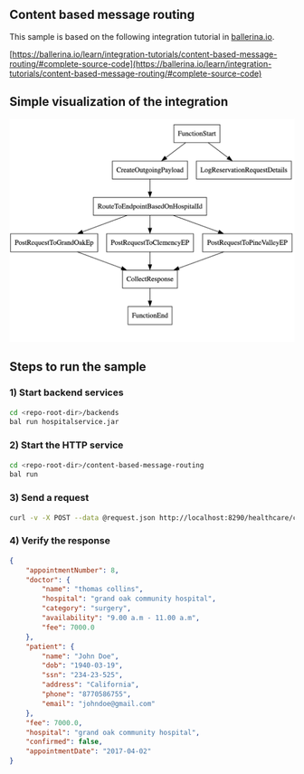 ## Content based message routing
This sample is based on the following integration tutorial in [ballerina.io](https://ballerina.io).

[https://ballerina.io/learn/integration-tutorials/content-based-message-routing/#complete-source-code](https://ballerina.io/learn/integration-tutorials/content-based-message-routing/#complete-source-code)

## Simple visualization of the integration

<img src="./dataflow_graph.png">

## Steps to run the sample

### 1) Start backend services

```bash
cd <repo-root-dir>/backends
bal run hospitalservice.jar
```

### 2) Start the HTTP service

```bash
cd <repo-root-dir>/content-based-message-routing
bal run
```

### 3) Send a request
```sh
curl -v -X POST --data @request.json http://localhost:8290/healthcare/categories/surgery/reserve --header "Content-Type:application/json"
```

### 4) Verify the response
```json
{
    "appointmentNumber": 8,
    "doctor": {
        "name": "thomas collins",
        "hospital": "grand oak community hospital",
        "category": "surgery",
        "availability": "9.00 a.m - 11.00 a.m",
        "fee": 7000.0
    },
    "patient": {
        "name": "John Doe",
        "dob": "1940-03-19",
        "ssn": "234-23-525",
        "address": "California",
        "phone": "8770586755",
        "email": "johndoe@gmail.com"
    },
    "fee": 7000.0,
    "hospital": "grand oak community hospital",
    "confirmed": false,
    "appointmentDate": "2017-04-02"
}
```